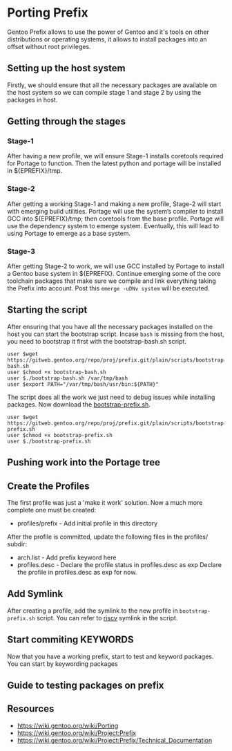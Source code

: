 # Porting Prefix
Gentoo Prefix allows to use the power of Gentoo and it's tools on other distributions or operating systems, it allows to install packages into an offset without root privileges. 

## Setting up the host system
Firstly, we should ensure that all the necessary packages are available on the host system so we can compile stage 1 and stage 2 by using the packages in host.

## Getting through the stages
### Stage-1
After having a new profile, we will ensure Stage-1 installs coretools required for Portage to function. Then the latest python and portage will be installed in ${EPREFIX}/tmp. 

### Stage-2
After getting a working Stage-1 and making a new profile, Stage-2 will start with emerging build utilities. Portage will use the system’s compiler to install GCC into ${EPREFIX}/tmp; then coretools from the base profile. Portage will use the dependency system to emerge system. Eventually, this will lead to using Portage to emerge as a base system.

### Stage-3
After getting Stage-2 to work, we will use GCC installed by Portage to install a Gentoo base system in ${EPREFIX}. Continue emerging some of the core toolchain packages that make sure we compile and link everything taking the Prefix into account. Post this `emerge -uDNv system` will be executed.


## Starting the script
After ensuring that you have all the necessary packages installed on the host you can start the bootstrap script. 
Incase `bash` is missing from the host, you need to bootstrap it first with the bootstrap-bash.sh script. 
```
user $wget https://gitweb.gentoo.org/repo/proj/prefix.git/plain/scripts/bootstrap-bash.sh
user $chmod +x bootstrap-bash.sh
user $./bootstrap-bash.sh /var/tmp/bash
user $export PATH="/var/tmp/bash/usr/bin:${PATH}" 
```
The script does all the work we just need to debug issues while installing packages. Now download the [bootstrap-prefix.sh](https://gitweb.gentoo.org/repo/proj/prefix.git/plain/scripts/bootstrap-prefix.sh). 
```
user $wget https://gitweb.gentoo.org/repo/proj/prefix.git/plain/scripts/bootstrap-prefix.sh
user $chmod +x bootstrap-prefix.sh
user $./bootstrap-prefix.sh 
```

## Pushing work into the Portage tree

## Create the Profiles
The first profile was just a 'make it work' solution. Now a much more complete one must be created:
- profiles/prefix - Add initial profile in this directory

After the profile is committed, update the following files in the profiles/ subdir: 
- arch.list - Add prefix keyword here
- profiles.desc - Declare the profile status in profiles.desc as exp
Declare the profile in profiles.desc as exp for now.

## Add Symlink
After creating a profile, add the symlink to the new profile in `bootstrap-prefix.sh` script. You can refer to [riscv](https://github.com/gentoo/prefix/blob/master/scripts/bootstrap-prefix.sh#L426) symlink in the script.

## Start commiting KEYWORDS

Now that you have a working prefix, start to test and keyword packages. You can start by keywording packages

## Guide to testing packages on prefix

## Resources
- https://wiki.gentoo.org/wiki/Porting
- https://wiki.gentoo.org/wiki/Project:Prefix
- https://wiki.gentoo.org/wiki/Project:Prefix/Technical_Documentation